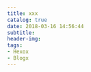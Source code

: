 ```yaml
---
title: xxx
catalog: true
date: 2018-03-16 14:56:44
subtitle:
header-img:
tags:
- Hexox
- Blogx
---
```

